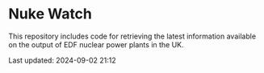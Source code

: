 # Nuke Watch

This repository includes code for retrieving the latest information available on the output of EDF nuclear power plants in the UK.

Last updated: 2024-09-02 21:12